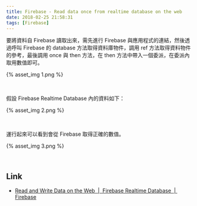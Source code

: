 ```yaml
---
title: Firebase - Read data once from realtime database on the web
date: 2018-02-25 21:58:31
tags: [Firebase]
---
```


要將資料自 Firebase 讀取出來，需先進行 Firebase 與應用程式的連結，然後透過呼叫 Firebase 的 database 方法取得資料庫物件，調用 ref 方法取得資料物件的參考，最後調用 once 與 then 方法，在 then 方法中帶入一個委派，在委派內取用數值即可。  

{% asset_img 1.png %}
 
<br/>


假設 Firebase Realtime Database 內的資料如下： 

{% asset_img 2.png %}
 
<br/>


運行起來可以看到會從 Firebase 取得正確的數值。  

{% asset_img 3.png %}
 
<br/>


Link
----
* [Read and Write Data on the Web  |  Firebase Realtime Database  |  Firebase](https://firebase.google.com/docs/database/web/read-and-write)
